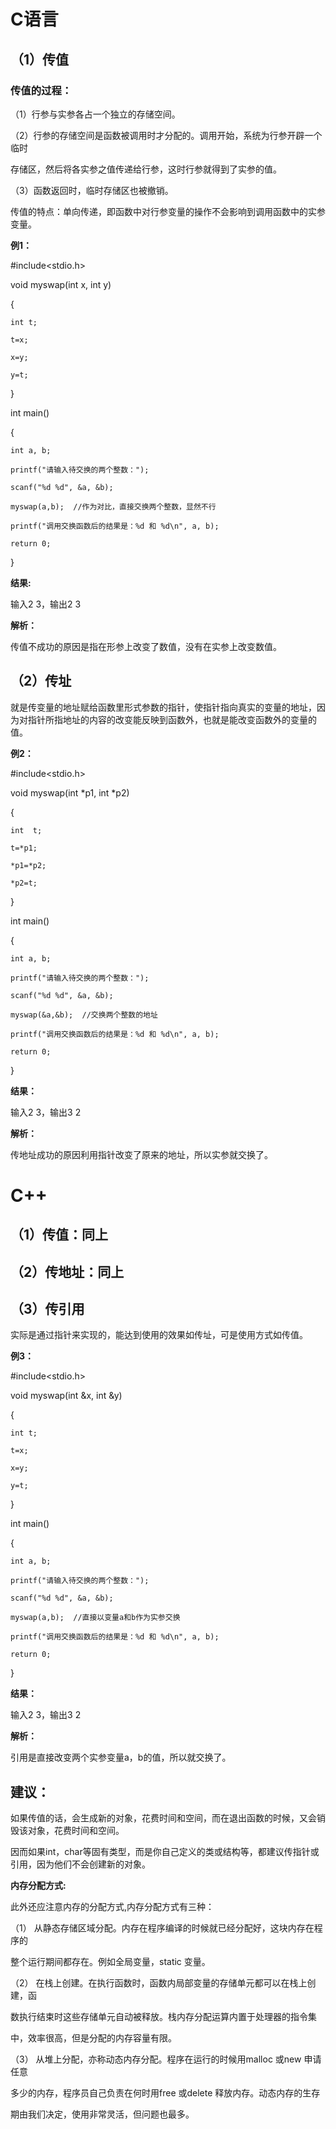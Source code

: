 

# C语言

## （1）传值

### 传值的过程：

（1）行参与实参各占一个独立的存储空间。

（2）行参的存储空间是函数被调用时才分配的。调用开始，系统为行参开辟一个临时

存储区，然后将各实参之值传递给行参，这时行参就得到了实参的值。

（3）函数返回时，临时存储区也被撤销。

传值的特点：单向传递，即函数中对行参变量的操作不会影响到调用函数中的实参变量。

**例1：**

\#include<stdio.h>  

void myswap(int x, int y)  

{  

    int t;  

    t=x;  

    x=y;  

    y=t;  

}  

int main()  

{  

    int a, b;  

    printf("请输入待交换的两个整数：");  

    scanf("%d %d", &a, &b);  

    myswap(a,b);  //作为对比，直接交换两个整数，显然不行  

    printf("调用交换函数后的结果是：%d 和 %d\n", a, b);  

    return 0;  

}

**结果:**

输入2 3，输出2 3

**解析：**

传值不成功的原因是指在形参上改变了数值，没有在实参上改变数值。

## （2）传址

就是传变量的地址赋给函数里形式参数的指针，使指针指向真实的变量的地址，因为对指针所指地址的内容的改变能反映到函数外，也就是能改变函数外的变量的值。

**例2：**

\#include<stdio.h>  

void myswap(int *p1, int *p2)  

{  

    int  t;  

    t=*p1;  

    *p1=*p2;  

    *p2=t;  

}  

int main()  

{  

    int a, b;  

    printf("请输入待交换的两个整数：");  

    scanf("%d %d", &a, &b);  

    myswap(&a,&b);  //交换两个整数的地址  

    printf("调用交换函数后的结果是：%d 和 %d\n", a, b);  

    return 0;  

}

**结果：** 

输入2 3，输出3 2

**解析：**

传地址成功的原因利用指针改变了原来的地址，所以实参就交换了。



# C++

## （1）传值：同上

## （2）传地址：同上

## （3）传引用

实际是通过指针来实现的，能达到使用的效果如传址，可是使用方式如传值。

**例3：**

\#include<stdio.h>  

void myswap(int &x, int &y)  

{  

    int t;  

    t=x;  

    x=y;  

    y=t;  

}  

  int main()  

{  

    int a, b;  

    printf("请输入待交换的两个整数：");  

    scanf("%d %d", &a, &b);  

    myswap(a,b);  //直接以变量a和b作为实参交换  

    printf("调用交换函数后的结果是：%d 和 %d\n", a, b);  

    return 0;  

}  

**结果：**

输入2 3，输出3 2

**解析：**

引用是直接改变两个实参变量a，b的值，所以就交换了。

## 建议：

如果传值的话，会生成新的对象，花费时间和空间，而在退出函数的时候，又会销毁该对象，花费时间和空间。

因而如果int，char等固有类型，而是你自己定义的类或结构等，都建议传指针或引用，因为他们不会创建新的对象。

**内存分配方式:**

此外还应注意内存的分配方式,内存分配方式有三种：

（1） 从静态存储区域分配。内存在程序编译的时候就已经分配好，这块内存在程序的

整个运行期间都存在。例如全局变量，static 变量。

（2） 在栈上创建。在执行函数时，函数内局部变量的存储单元都可以在栈上创建，函

数执行结束时这些存储单元自动被释放。栈内存分配运算内置于处理器的指令集

中，效率很高，但是分配的内存容量有限。

（3） 从堆上分配，亦称动态内存分配。程序在运行的时候用malloc 或new 申请任意

多少的内存，程序员自己负责在何时用free 或delete 释放内存。动态内存的生存

期由我们决定，使用非常灵活，但问题也最多。